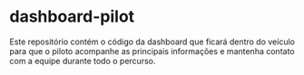 # dashboard-pilot

Este repositório contém o código da dashboard que ficará dentro do veículo para que o piloto acompanhe as principais informações e mantenha contato com a equipe durante todo o percurso. 

